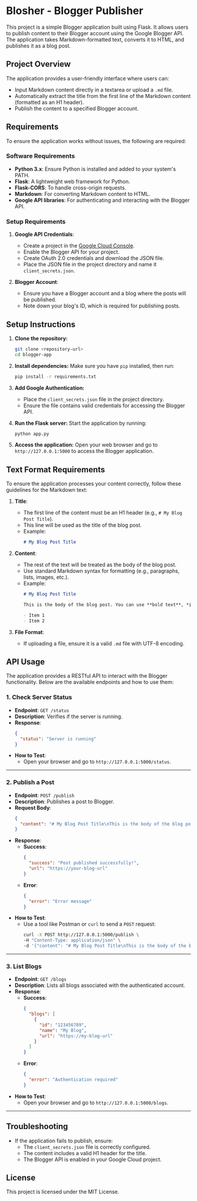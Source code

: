 # Blosher - Blogger Publisher

This project is a simple Blogger application built using Flask. It allows users to publish content to their Blogger account using the Google Blogger API. The application takes Markdown-formatted text, converts it to HTML, and publishes it as a blog post.

## Project Overview

The application provides a user-friendly interface where users can:
- Input Markdown content directly in a textarea or upload a `.md` file.
- Automatically extract the title from the first line of the Markdown content (formatted as an H1 header).
- Publish the content to a specified Blogger account.

## Requirements

To ensure the application works without issues, the following are required:

### Software Requirements
- **Python 3.x**: Ensure Python is installed and added to your system's PATH.
- **Flask**: A lightweight web framework for Python.
- **Flask-CORS**: To handle cross-origin requests.
- **Markdown**: For converting Markdown content to HTML.
- **Google API libraries**: For authenticating and interacting with the Blogger API.

### Setup Requirements
1. **Google API Credentials**:
   - Create a project in the [Google Cloud Console](https://console.cloud.google.com/).
   - Enable the Blogger API for your project.
   - Create OAuth 2.0 credentials and download the JSON file.
   - Place the JSON file in the project directory and name it `client_secrets.json`.

2. **Blogger Account**:
   - Ensure you have a Blogger account and a blog where the posts will be published.
   - Note down your blog's ID, which is required for publishing posts.

## Setup Instructions

1. **Clone the repository:**
   ```bash
   git clone <repository-url>
   cd blogger-app
   ```

2. **Install dependencies:**
   Make sure you have `pip` installed, then run:
   ```bash
   pip install -r requirements.txt
   ```

3. **Add Google Authentication:**
   - Place the `client_secrets.json` file in the project directory.
   - Ensure the file contains valid credentials for accessing the Blogger API.

4. **Run the Flask server:**
   Start the application by running:
   ```bash
   python app.py
   ```

5. **Access the application:**
   Open your web browser and go to `http://127.0.0.1:5000` to access the Blogger application.

## Text Format Requirements

To ensure the application processes your content correctly, follow these guidelines for the Markdown text:

1. **Title**:
   - The first line of the content must be an H1 header (e.g., `# My Blog Post Title`).
   - This line will be used as the title of the blog post.
   - Example:
     ```markdown
     # My Blog Post Title
     ```

2. **Content**:
   - The rest of the text will be treated as the body of the blog post.
   - Use standard Markdown syntax for formatting (e.g., paragraphs, lists, images, etc.).
   - Example:
     ```markdown
     # My Blog Post Title

     This is the body of the blog post. You can use **bold text**, *italic text*, and other Markdown features.

     - Item 1
     - Item 2
     ```

3. **File Format**:
   - If uploading a file, ensure it is a valid `.md` file with UTF-8 encoding.

## API Usage

The application provides a RESTful API to interact with the Blogger functionality. Below are the available endpoints and how to use them:

### 1. **Check Server Status**
- **Endpoint**: `GET /status`
- **Description**: Verifies if the server is running.
- **Response**:
  ```json
  {
    "status": "Server is running"
  }
  ```
- **How to Test**:
  - Open your browser and go to `http://127.0.0.1:5000/status`.

---

### 2. **Publish a Post**
- **Endpoint**: `POST /publish`
- **Description**: Publishes a post to Blogger.
- **Request Body**:
  ```json
  {
    "content": "# My Blog Post Title\nThis is the body of the blog post."
  }
  ```
- **Response**:
  - **Success**:
    ```json
    {
      "success": "Post published successfully!",
      "url": "https://your-blog-url"
    }
    ```
  - **Error**:
    ```json
    {
      "error": "Error message"
    }
    ```
- **How to Test**:
  - Use a tool like Postman or `curl` to send a `POST` request:
    ```bash
    curl -X POST http://127.0.0.1:5000/publish \
    -H "Content-Type: application/json" \
    -d '{"content": "# My Blog Post Title\nThis is the body of the blog post."}'
    ```

---

### 3. **List Blogs**
- **Endpoint**: `GET /blogs`
- **Description**: Lists all blogs associated with the authenticated account.
- **Response**:
  - **Success**:
    ```json
    {
      "blogs": [
        {
          "id": "123456789",
          "name": "My Blog",
          "url": "https://my-blog-url"
        }
      ]
    }
    ```
  - **Error**:
    ```json
    {
      "error": "Authentication required"
    }
    ```
- **How to Test**:
  - Open your browser and go to `http://127.0.0.1:5000/blogs`.

---

## Troubleshooting

- If the application fails to publish, ensure:
  - The `client_secrets.json` file is correctly configured.
  - The content includes a valid H1 header for the title.
  - The Blogger API is enabled in your Google Cloud project.

## License

This project is licensed under the MIT License.